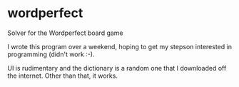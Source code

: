 # wordperfect
Solver for the Wordperfect board game

I wrote this program over a weekend, hoping to get my stepson interested in programming (didn't work :-).

UI is rudimentary and the dictionary is a random one that I downloaded off the internet. Other than that, it works.
